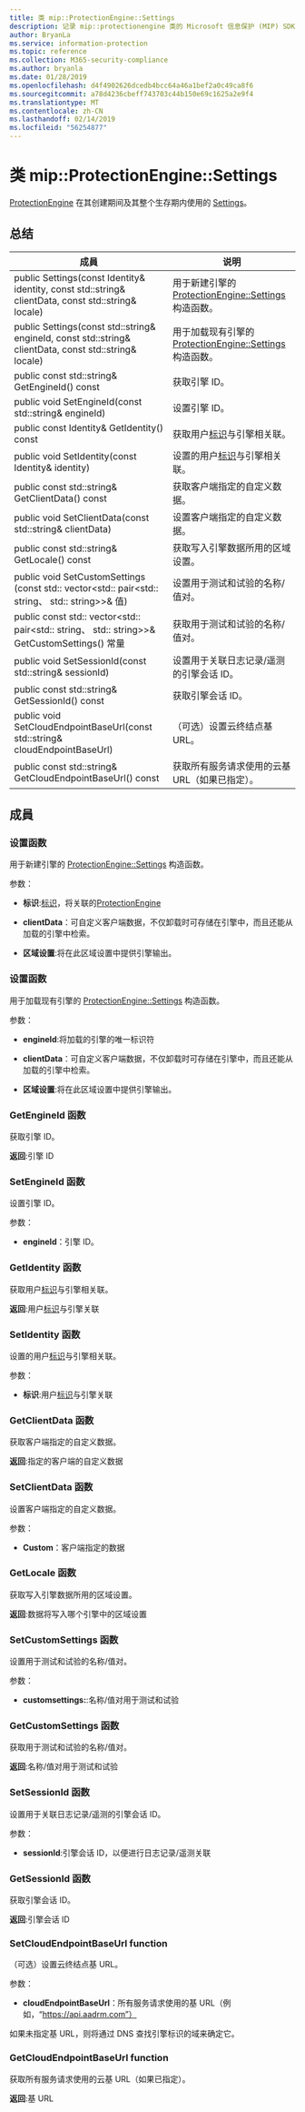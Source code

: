```yaml
---
title: 类 mip::ProtectionEngine::Settings
description: 记录 mip::protectionengine 类的 Microsoft 信息保护 (MIP) SDK。
author: BryanLa
ms.service: information-protection
ms.topic: reference
ms.collection: M365-security-compliance
ms.author: bryanla
ms.date: 01/28/2019
ms.openlocfilehash: d4f4902626dcedb4bcc64a46a1bef2a0c49ca8f6
ms.sourcegitcommit: a78d4236cbeff743703c44b150e69c1625a2e9f4
ms.translationtype: MT
ms.contentlocale: zh-CN
ms.lasthandoff: 02/14/2019
ms.locfileid: "56254877"
---
```

# <a name="class-mipprotectionenginesettings"></a>类 mip::ProtectionEngine::Settings 
[ProtectionEngine](class_mip_protectionengine.md) 在其创建期间及其整个生存期内使用的 [Settings](class_mip_protectionengine_settings.md)。
  
## <a name="summary"></a>总结
 成員                        | 说明                                
--------------------------------|---------------------------------------------
public Settings(const Identity& identity, const std::string& clientData, const std::string& locale)  |  用于新建引擎的 [ProtectionEngine::Settings](class_mip_protectionengine_settings.md) 构造函数。
public Settings(const std::string& engineId, const std::string& clientData, const std::string& locale)  |  用于加载现有引擎的 [ProtectionEngine::Settings](class_mip_protectionengine_settings.md) 构造函数。
public const std::string& GetEngineId() const  |  获取引擎 ID。
public void SetEngineId(const std::string& engineId)  |  设置引擎 ID。
public const Identity& GetIdentity() const  |  获取用户[标识](class_mip_identity.md)与引擎相关联。
public void SetIdentity(const Identity& identity)  |  设置的用户[标识](class_mip_identity.md)与引擎相关联。
public const std::string& GetClientData() const  |  获取客户端指定的自定义数据。
public void SetClientData(const std::string& clientData)  |  设置客户端指定的自定义数据。
public const std::string& GetLocale() const  |  获取写入引擎数据所用的区域设置。
public void SetCustomSettings (const std:: vector\<std:: pair\<std:: string、 std:: string\>\>& 值)  |  设置用于测试和试验的名称/值对。
public const std:: vector\<std:: pair\<std:: string、 std:: string\>\>& GetCustomSettings() 常量  |  获取用于测试和试验的名称/值对。
public void SetSessionId(const std::string& sessionId)  |  设置用于关联日志记录/遥测的引擎会话 ID。
public const std::string& GetSessionId() const  |  获取引擎会话 ID。
public void SetCloudEndpointBaseUrl(const std::string& cloudEndpointBaseUrl)  |  （可选）设置云终结点基 URL。
public const std::string& GetCloudEndpointBaseUrl() const  |  获取所有服务请求使用的云基 URL（如果已指定）。
  
## <a name="members"></a>成員
  
### <a name="settings-function"></a>设置函数
用于新建引擎的 [ProtectionEngine::Settings](class_mip_protectionengine_settings.md) 构造函数。

参数：  
* **标识**:[标识](class_mip_identity.md)，将关联的[ProtectionEngine](class_mip_protectionengine.md)


* **clientData**：可自定义客户端数据，不仅卸载时可存储在引擎中，而且还能从加载的引擎中检索。 


* **区域设置**:将在此区域设置中提供引擎输出。


  
### <a name="settings-function"></a>设置函数
用于加载现有引擎的 [ProtectionEngine::Settings](class_mip_protectionengine_settings.md) 构造函数。

参数：  
* **engineId**:将加载的引擎的唯一标识符 


* **clientData**：可自定义客户端数据，不仅卸载时可存储在引擎中，而且还能从加载的引擎中检索。 


* **区域设置**:将在此区域设置中提供引擎输出。


  
### <a name="getengineid-function"></a>GetEngineId 函数
获取引擎 ID。

  
**返回**:引擎 ID
  
### <a name="setengineid-function"></a>SetEngineId 函数
设置引擎 ID。

参数：  
* **engineId**：引擎 ID。


  
### <a name="getidentity-function"></a>GetIdentity 函数
获取用户[标识](class_mip_identity.md)与引擎相关联。

  
**返回**:用户[标识](class_mip_identity.md)与引擎关联
  
### <a name="setidentity-function"></a>SetIdentity 函数
设置的用户[标识](class_mip_identity.md)与引擎相关联。

参数：  
* **标识**:用户[标识](class_mip_identity.md)与引擎关联


  
### <a name="getclientdata-function"></a>GetClientData 函数
获取客户端指定的自定义数据。

  
**返回**:指定的客户端的自定义数据
  
### <a name="setclientdata-function"></a>SetClientData 函数
设置客户端指定的自定义数据。

参数：  
* **Custom**：客户端指定的数据


  
### <a name="getlocale-function"></a>GetLocale 函数
获取写入引擎数据所用的区域设置。

  
**返回**:数据将写入哪个引擎中的区域设置
  
### <a name="setcustomsettings-function"></a>SetCustomSettings 函数
设置用于测试和试验的名称/值对。

参数：  
* **customsettings:**:名称/值对用于测试和试验


  
### <a name="getcustomsettings-function"></a>GetCustomSettings 函数
获取用于测试和试验的名称/值对。

  
**返回**:名称/值对用于测试和试验
  
### <a name="setsessionid-function"></a>SetSessionId 函数
设置用于关联日志记录/遥测的引擎会话 ID。

参数：  
* **sessionId**:引擎会话 ID，以便进行日志记录/遥测关联


  
### <a name="getsessionid-function"></a>GetSessionId 函数
获取引擎会话 ID。

  
**返回**:引擎会话 ID
  
### <a name="setcloudendpointbaseurl-function"></a>SetCloudEndpointBaseUrl function
（可选）设置云终结点基 URL。

参数：  
* **cloudEndpointBaseUrl**：所有服务请求使用的基 URL（例如，“https://api.aadrm.com”）


如果未指定基 URL，则将通过 DNS 查找引擎标识的域来确定它。
  
### <a name="getcloudendpointbaseurl-function"></a>GetCloudEndpointBaseUrl function
获取所有服务请求使用的云基 URL（如果已指定）。

  
**返回**:基 URL
